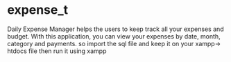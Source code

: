 # expense_t
Daily Expense Manager helps the users to keep track all your expenses and budget. With this application, you can view your expenses by date, month, category and payments.
so import the sql file and keep it on your xampp-> htdocs file 
then run it using xampp
